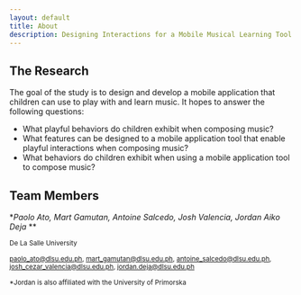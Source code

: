 ```yaml
---
layout: default
title: About
description: Designing Interactions for a Mobile Musical Learning Tool for Children
---
```


## The Research

The goal of the study is to design and develop a mobile application that children can use to play with and learn music. It hopes to answer the following questions:
- What playful behaviors do children exhibit when composing music?
- What features can be designed to a mobile application tool that enable playful interactions when composing music?
- What behaviors do children exhibit when using a mobile application tool to compose music?

## Team Members

**Paolo Ato, Mart Gamutan, Antoine Salcedo, Josh Valencia, Jordan Aiko Deja* **

<sup>De La Salle University</sup>

<sup>[paolo_ato@dlsu.edu.ph](mailto:paolo_ato@dlsu.edu.ph), [mart_gamutan@dlsu.edu.ph](mailto:mart_gamutan@dlsu.edu.ph), [antoine_salcedo@dlsu.edu.ph](mailto:antoine_salcedo@dlsu.edu.ph), [josh_cezar_valencia@dlsu.edu.ph](mailto:josh_cezar_valencia@dlsu.edu.ph), [jordan.deja@dlsu.edu.ph](mailto:jordan.deja@dlsu.edu.ph)</sup>
  
<sup>*Jordan is also affiliated with the University of Primorska</sup>



